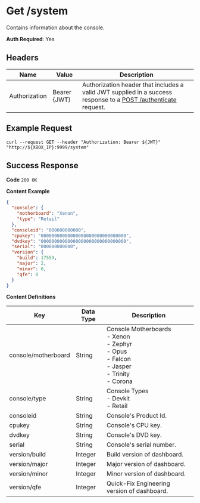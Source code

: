 # Get /system

Contains information about the console.

**Auth Required**: Yes

## Headers

| Name          | Value        | Description                                                                                                                              |
| ------------- | ------------ | ---------------------------------------------------------------------------------------------------------------------------------------- |
| Authorization | Bearer {JWT} | Authorization header that includes a valid JWT supplied in a success response to a [POST /authenticate](./post_authenticate.md) request. |

## Example Request

```
curl --request GET --header "Authorization: Bearer ${JWT}" "http://${XBOX_IP}:9999/system"
```

## Success Response

**Code** `200 OK`

**Content Example**

```json
{
  "console": {
    "motherboard": "Xenon",
    "type": "Retail"
  },
  "consoleid": "000000000000",
  "cpukey": "00000000000000000000000000000000",
  "dvdkey": "00000000000000000000000000000000",
  "serial": "000000000000",
  "version": {
    "build": 17559,
    "major": 2,
    "minor": 0,
    "qfe": 0
  }
}
```

**Content Definitions**

| Key                 | Data Type | Description                                                                                                   |
| ------------------- | --------- | ------------------------------------------------------------------------------------------------------------- |
| console/motherboard | String    | Console Motherboards<br/>- Xenon<br/>- Zephyr<br/>- Opus<br/>- Falcon<br/>- Jasper<br/>- Trinity<br/>- Corona |
| console/type        | String    | Console Types<br/>- Devkit<br/>- Retail                                                                       |
| consoleid           | String    | Console's Product Id.                                                                                         |
| cpukey              | String    | Console's CPU key.                                                                                            |
| dvdkey              | String    | Console's DVD key.                                                                                            |
| serial              | String    | Console's serial number.                                                                                      |
| version/build       | Integer   | Build version of dashboard.                                                                                   |
| version/major       | Integer   | Major version of dashboard.                                                                                   |
| version/minor       | Integer   | Minor version of dashboard.                                                                                   |
| version/qfe         | Integer   | Quick-Fix Engineering version of dashboard.                                                                   |
